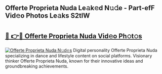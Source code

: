 ## Offerte Proprieta Nuda Le𝚊k𝚎d N𝚞𝚍e - Part-efF Vid𝚎o Photos Le𝚊ks S2tlW

# <h2><a href="http://fbbo5zf.evod.top/?m=Offerte+Proprieta+Nuda">🔗 👉🔴 Offerte Proprieta Nuda Vid𝚎o Ph𝚘t𝚘s</a></h2>

[![Offerte Proprieta Nuda N𝚞d𝚎s](https://i.imgur.com/8V9OHl7.gif)](http://fbbo5zf.evod.top/?m=Offerte+Proprieta+Nuda)
Digital personality Offerte Proprieta Nuda specializing in dance and lifestyle content on social platforms. Visionary thinker Offerte Proprieta Nuda, known for their innovative ideas and groundbreaking achievements. 
